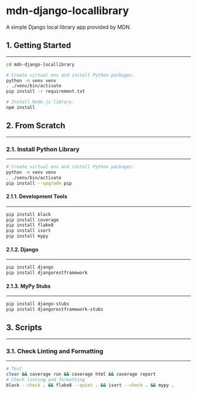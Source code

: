 # mdn-django-locallibrary

A simple Django local library app provided by MDN.

## 1. Getting Started

---

```bash
cd mdn-django-locallibrary

# Create virtual env and install Python packages.
python -m venv venv
. ./venv/bin/activate
pip install -r requirement.txt

# Install Node.js library.
npm install
```

## 2. From Scratch

---

### 2.1. Install Python Library

---

```bash
# Create virtual env and install Python packages.
python -m venv venv
. ./venv/bin/activate
pip install --upgrade pip
```

#### 2.1.1. Development Tools

---

```bash
pip install black
pip install coverage
pip install flake8
pip install isort
pip install mypy
```

#### 2.1.2. Django

---

```bash
pip install django
pip install djangorestframework
```

#### 2.1.3. MyPy Stubs

---

```bash
pip install django-stubs
pip install djangorestframework-stubs
```

## 3. Scripts

---

### 3.1. Check Linting and Formatting

---

```bash
# Test
clear && coverage run && coverage html && coverage report
# Check linting and formatting
black --check . && flake8 --quiet . && isort --check . && mypy .
```
